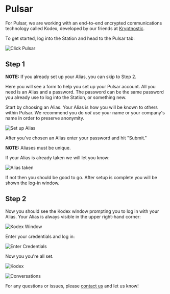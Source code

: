 # Pulsar

For Pulsar, we are working with an end-to-end encrypted communications technology called Kodex, developed by our friends at [Kryptnostic](https://www.kryptnostic.js.com).

To get started, log into the Station and head to the Pulsar tab:

![Click Pulsar](http://dropsinn.s3.amazonaws.com/TruStar.png)

## Step 1

**NOTE:** If you already set up your Alias, you can skip to Step 2.

Here you will see a form to help you set up your Pulsar account. All you need is an Alias and a password. The password can be the same password you already use to log into the Station, or something new.

Start by choosing an Alias. Your Alias is how you will be known to others within Pulsar. We recommend you do _not_ use your name or your company's name in order to preserve anonymity.

![Set up Alias](http://dropsinn.s3.amazonaws.com/TruStar_and_1__zsh-1.png)

After you've chosen an Alias enter your password and hit "Submit."

**NOTE:** Aliases must be unique.

If your Alias is already taken we will let you know:

![Alias taken](http://dropsinn.s3.amazonaws.com/TruStar_and_1__zsh.png)

If not then you should be good to go. After setup is complete you will be shown the log-in window.

## Step 2

Now you should see the Kodex window prompting you to log in with your Alias. Your Alias is always visible in the upper right-hand corner:

![Kodex Window](http://dropsinn.s3.amazonaws.com/TruStar-2.png)

Enter your credentials and log in:

![Enter Credentials](http://dropsinn.s3.amazonaws.com/TruStar-3.png)

Now you you're all set.

![Kodex](http://dropsinn.s3.amazonaws.com/TruStar_and_pulsar_md______dev_trustar_trustar-public__-_VIM.png)

![Conversations](http://dropsinn.s3.amazonaws.com/TruStar_and_pulsar_md.png)

For any questions or issues, please [contact us](mailto:support@trustar.co) and let us know!
